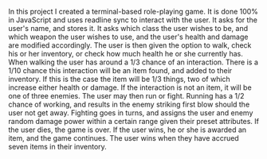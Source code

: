 In this project I created a terminal-based role-playing game. It is done 100% in JavaScript and uses readline sync to interact with the user. It asks for the user's name, and stores it. It asks which class the user wishes to be, and which weapon the user wishes to use, and the user's health and damage are modified accordingly. The user is then given the option to walk, check his or her inventory, or check how much health he or she currently has. When walking the user has around a 1/3 chance of an interaction. There is a 1/10 chance this interaction will be an item found, and added to their inventory. If this is the case the item will be 1/3 things, two of which increase either health or damage. If the interaction is not an item, it will be one of three enemies. The user may then run or fight. Running has a 1/2 chance of working, and results in the enemy striking first blow should the user not get away. Fighting goes in turns, and assigns the user and enemy random damage power within a certain range given their preset attributes. If the user dies, the game is over. If the user wins, he or she is awarded an item, and the game continues. The user wins when they have accrued seven items in their inventory. 